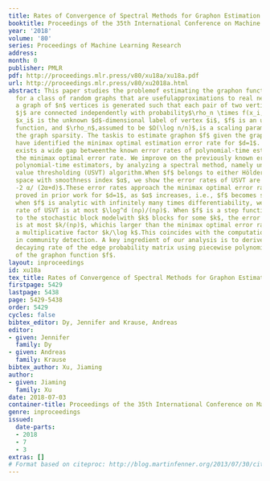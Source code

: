 ```yaml
---
title: Rates of Convergence of Spectral Methods for Graphon Estimation
booktitle: Proceedings of the 35th International Conference on Machine Learning
year: '2018'
volume: '80'
series: Proceedings of Machine Learning Research
address: 
month: 0
publisher: PMLR
pdf: http://proceedings.mlr.press/v80/xu18a/xu18a.pdf
url: http://proceedings.mlr.press/v80/xu2018a.html
abstract: This paper studies the problemof estimating the graphon function – a generativemechanism
  for a class of random graphs that are usefulapproximations to real networks.Specifically,
  a graph of $n$ vertices is generated such that each pair of two vertices $i$ and
  $j$ are connected independently with probability$\rho_n \times f(x_i,x_j)$, where
  $x_i$ is the unknown $d$-dimensional label of vertex $i$, $f$ is an unknown symmetric
  function, and $\rho_n$,assumed to be $Ω(\log n/n)$,is a scaling parameter characterizing
  the graph sparsity. The taskis to estimate graphon $f$ given the graph. Recent studies
  have identified the minimax optimal estimation error rate for $d=1$. However, there
  exists a wide gap betweenthe known error rates of polynomial-time estimators and
  the minimax optimal error rate. We improve on the previously known error rates of
  polynomial-time estimators, by analyzing a spectral method, namely universal singular
  value thresholding (USVT) algorithm.When $f$ belongs to either Hölder or Sobolev
  space with smoothness index $α$, we show the error rates of USVT are at most $(nρ)^
  -2 α/ (2α+d)$.These error rates approach the minimax optimal error rate $\log (nρ)/(nρ)$
  proved in prior work for $d=1$, as $α$ increases, i.e., $f$ becomes smoother. Furthermore,
  when $f$ is analytic with infinitely many times differentiability, we show the error
  rate of USVT is at most $\log^d (nρ)/(nρ)$. When $f$ is a step function which corresponds
  to the stochastic block modelwith $k$ blocks for some $k$, the error rate of USVT
  is at most $k/(nρ)$, whichis larger than the minimax optimal error rate by at most
  a multiplicative factor $k/\log k$.This coincides with the computational gap observed
  in community detection. A key ingredient of our analysis is to derive the eigenvalue
  decaying rate of the edge probability matrix using piecewise polynomial approximations
  of the graphon function $f$.
layout: inproceedings
id: xu18a
tex_title: Rates of Convergence of Spectral Methods for Graphon Estimation
firstpage: 5429
lastpage: 5438
page: 5429-5438
order: 5429
cycles: false
bibtex_editor: Dy, Jennifer and Krause, Andreas
editor:
- given: Jennifer
  family: Dy
- given: Andreas
  family: Krause
bibtex_author: Xu, Jiaming
author:
- given: Jiaming
  family: Xu
date: 2018-07-03
container-title: Proceedings of the 35th International Conference on Machine Learning
genre: inproceedings
issued:
  date-parts:
  - 2018
  - 7
  - 3
extras: []
# Format based on citeproc: http://blog.martinfenner.org/2013/07/30/citeproc-yaml-for-bibliographies/
---
```

